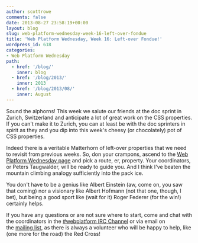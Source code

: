 ```yaml
---
author: scottrowe
comments: false
date: 2013-08-27 23:58:19+00:00
layout: blog
slug: web-platform-wednesday-week-16-left-over-fondue
title: 'Web Platform Wednesday, Week 16: Left-over Fondue!'
wordpress_id: 618
categories:
- Web Platform Wednesday
path:
  - href: '/blog/'
    inner: blog
  - href: '/blog/2013/'
    inner: 2013
  - href: '/blog/2013/08/'
    inner: August
---
```


Sound the alphorns! This week we salute our friends at the doc sprint in Zurich, Switzerland and anticipate a lot of great work on the CSS properties. If you can't make it to Zurich, you can at least be with the doc sprinters in spirit as they and you dip into this week's cheesy (or chocolately) pot of CSS properties.

Indeed there is a veritable Matterhorn of left-over properties that we need to revisit from previous weeks. So, don your crampons, ascend to the [Web Platform Wednesday page](http://docs.webplatform.org/wiki/Meta:web_platform_wednesday#10_July_2013) and pick a route, er, property. Your coordinators, or Peters Taugwalder, will be ready to guide you. And I think I've beaten the mountain climbing analogy sufficiently into the pack ice.

You don't have to be a genius like Albert Einstein (aw, come on, you saw that coming) nor a visionary like Albert Hofmann (not that one, though, I bet), but being a good sport like (wait for it) Roger Federer (for the win!) certainly helps.

If you have any questions or are not sure where to start, come and chat with the coordinators in the [#webplatform IRC Channel](http://webchat.freenode.net/?channels=webplatform) or via email on the [mailing list](mailto:public-webplatform@w3.org), as there is always a volunteer who will be happy to help, like (one more for the road) the Red Cross!
